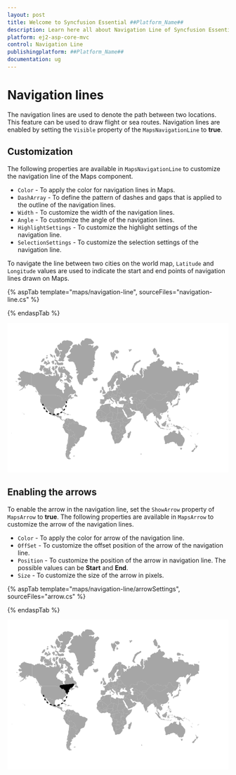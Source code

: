 ```yaml
---
layout: post
title: Welcome to Syncfusion Essential ##Platform_Name##
description: Learn here all about Navigation Line of Syncfusion Essential ##Platform_Name## widgets based on HTML5 and jQuery.
platform: ej2-asp-core-mvc
control: Navigation Line
publishingplatform: ##Platform_Name##
documentation: ug
---
```


# Navigation lines

The navigation lines are used to denote the path between two locations. This feature can be used to draw flight or sea routes. Navigation lines are enabled by setting the `Visible` property of the `MapsNavigationLine` to **true**.

## Customization

The following properties are available in `MapsNavigationLine` to customize the navigation line of the Maps component.

* `Color` - To apply the color for navigation lines in Maps.
* `DashArray` - To define the pattern of dashes and gaps that is applied to the outline of the navigation lines.
* `Width` - To customize the width of the navigation lines.
* `Angle` - To customize the angle of the navigation lines.
* `HighlightSettings` - To customize the highlight settings of the navigation line.
* `SelectionSettings` - To customize the selection settings of the navigation line.

To navigate the line between two cities on the world map, `Latitude` and `Longitude` values are used to indicate the start and end points of navigation lines drawn on Maps.

{% aspTab template="maps/navigation-line", sourceFiles="navigation-line.cs" %}

{% endaspTab %}

![Maps with navigation line](./images/Navigationline/navigation-line.PNG)

## Enabling the arrows

To enable the arrow in the navigation line, set the `ShowArrow` property of `MapsArrow` to **true**. The following properties are available in `MapsArrow` to customize the arrow of the navigation lines.

* `Color` - To apply the color for arrow of the navigation line.
* `OffSet` - To customize the offset position of the arrow of the navigation line.
* `Position` - To customize the position of the arrow in navigation line. The possible values can be **Start** and **End**.
* `Size` - To customize the size of the arrow in pixels.

{% aspTab template="maps/navigation-line/arrowSettings", sourceFiles="arrow.cs" %}

{% endaspTab %}

![Enabling the arrow](./images/Navigationline/arrow.PNG)